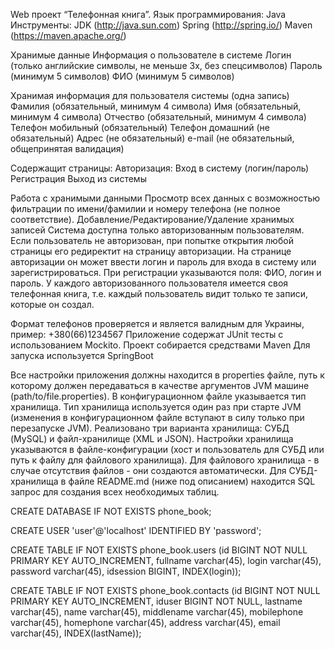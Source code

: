 Web проект “Телефонная книга”.
Язык программирования: Java
Инструменты:
JDK             (http://java.sun.com)
Spring          (http://spring.io/)
Maven           (https://maven.apache.org/)

Хранимые данные
Информация о пользователе в системе
Логин (только английские символы, не меньше 3х, без спецсимволов)
Пароль (минимум 5 символов)
ФИО (минимум 5 символов)

Хранимая информация для пользователя системы (одна запись)
Фамилия (обязательный, минимум 4 символа)
Имя (обязательный, минимум 4 символа)
Отчество (обязательный, минимум 4 символа)
Телефон мобильный (обязательный)
Телефон домашний (не обязательный)
Адрес (не обязательный)
e-mail (не обязательный, общепринятая валидация)

Содержащит страницы:
Авторизация:
Вход в систему (логин/пароль)
Регистрация
Выход из системы

Работа с хранимыми данными
Просмотр всех данных с возможностью фильтрации по имени/фамилии и номеру телефона (не полное соответствие).
Добавление/Редактирование/Удаление хранимых записей
        Система доступна только авторизованным пользователям.
		Если пользователь не авторизован, при попытке открытия любой страницы его редиректит на страницу авторизации.
		На странице авторизации он может ввести логин и пароль для входа в систему или зарегистрироваться.
		При регистрации указываются поля: ФИО, логин и пароль.
        У каждого авторизованного пользователя имеется своя телефонная книга, т.е. каждый пользователь видит только те записи, которые он создал.

Формат телефонов проверяется и является валидным для Украины, пример: +380(66)1234567
Приложение содержат JUnit тесты с использованием Mockito.
Проект собирается средствами Maven
Для запуска используется SpringBoot

Все настройки приложения должны находится в properties файле, путь к которому должен передаваться в качестве аргументов JVM машине
(path/to/file.properties).
В конфигурационном файле указывается тип хранилища.
Тип хранилища используется один раз при старте JVM (изменения в конфигурационном файле вступают в силу только при перезапуске JVM).
Реализовано три варианта хранилища: СУБД (MySQL) и файл-хранилище (XML и JSON).
Настройки хранилища указываются в файле-конфигурации (хост и пользователь для СУБД или путь к файлу для файлового хранилища).
Для файлового хранилища - в случае отсутствия файлов - они создаются автоматически.
Для СУБД-хранилища в файле README.md (ниже под описанием) находится SQL запрос для создания всех необходимых таблиц.



CREATE DATABASE IF NOT EXISTS phone_book;

CREATE USER 'user'@'localhost' IDENTIFIED BY 'password';

CREATE TABLE IF NOT EXISTS phone_book.users (id BIGINT NOT NULL PRIMARY KEY AUTO_INCREMENT, fullname varchar(45), login varchar(45), password varchar(45), idsession BIGINT, INDEX(login));

CREATE TABLE IF NOT EXISTS phone_book.contacts (id BIGINT NOT NULL PRIMARY KEY AUTO_INCREMENT, iduser BIGINT NOT NULL, lastname varchar(45), name varchar(45), middlename varchar(45), mobilephone varchar(45), homephone varchar(45), address varchar(45), email varchar(45), INDEX(lastName));